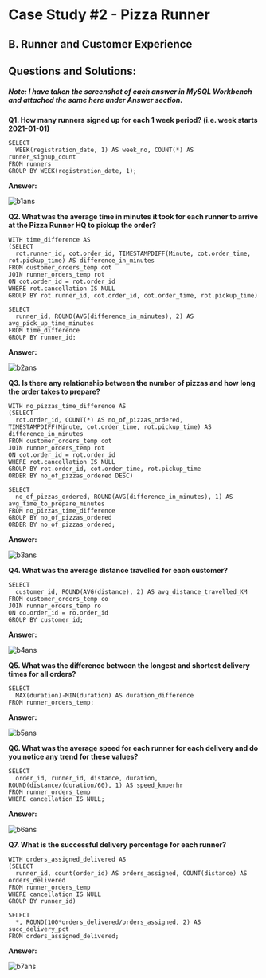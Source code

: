 # Case Study #2 - Pizza Runner

## B. Runner and Customer Experience

## Questions and Solutions:

##### Note: I have taken the screenshot of each answer in MySQL Workbench and attached the same here under Answer section.

**Q1. How many runners signed up for each 1 week period? (i.e. week starts 2021-01-01)**

```
SELECT 
  WEEK(registration_date, 1) AS week_no, COUNT(*) AS runner_signup_count 
FROM runners
GROUP BY WEEK(registration_date, 1);

```

**Answer:**


![b1ans](https://github.com/rakeshbangla41/8_Week_SQL_Challenge/assets/132288134/5d51d291-9da3-4381-bb4e-cf90dc651830)


**Q2. What was the average time in minutes it took for each runner to arrive at the Pizza Runner HQ to pickup the order?**

```
WITH time_difference AS
(SELECT
  rot.runner_id, cot.order_id, TIMESTAMPDIFF(Minute, cot.order_time, rot.pickup_time) AS difference_in_minutes
FROM customer_orders_temp cot  
JOIN runner_orders_temp rot
ON cot.order_id = rot.order_id
WHERE rot.cancellation IS NULL
GROUP BY rot.runner_id, cot.order_id, cot.order_time, rot.pickup_time)

SELECT
  runner_id, ROUND(AVG(difference_in_minutes), 2) AS avg_pick_up_time_minutes
FROM time_difference
GROUP BY runner_id;

```

**Answer:**


![b2ans](https://github.com/rakeshbangla41/8_Week_SQL_Challenge/assets/132288134/94fc8d89-2f83-48dd-b615-ed1949146b98)


**Q3. Is there any relationship between the number of pizzas and how long the order takes to prepare?**

```
WITH no_pizzas_time_difference AS
(SELECT 
  rot.order_id, COUNT(*) AS no_of_pizzas_ordered, TIMESTAMPDIFF(Minute, cot.order_time, rot.pickup_time) AS difference_in_minutes 
FROM customer_orders_temp cot 
JOIN runner_orders_temp rot 
ON cot.order_id = rot.order_id 
WHERE rot.cancellation IS NULL
GROUP BY rot.order_id, cot.order_time, rot.pickup_time 
ORDER BY no_of_pizzas_ordered DESC)

SELECT 
  no_of_pizzas_ordered, ROUND(AVG(difference_in_minutes), 1) AS avg_time_to_prepare_minutes 
FROM no_pizzas_time_difference 
GROUP BY no_of_pizzas_ordered 
ORDER BY no_of_pizzas_ordered;

```

**Answer:**


![b3ans](https://github.com/rakeshbangla41/8_Week_SQL_Challenge/assets/132288134/d17b2c47-996c-423f-83b1-8a7b45ecb923)


**Q4. What was the average distance travelled for each customer?**

```
SELECT 
  customer_id, ROUND(AVG(distance), 2) AS avg_distance_travelled_KM 
FROM customer_orders_temp co 
JOIN runner_orders_temp ro 
ON co.order_id = ro.order_id 
GROUP BY customer_id;

```

**Answer:**

![b4ans](https://github.com/rakeshbangla41/8_Week_SQL_Challenge/assets/132288134/1bfd5ee8-515a-4a52-843c-aab6d039121a)


**Q5. What was the difference between the longest and shortest delivery times for all orders?**

```
SELECT 
  MAX(duration)-MIN(duration) AS duration_difference 
FROM runner_orders_temp;

```

**Answer:**


![b5ans](https://github.com/rakeshbangla41/8_Week_SQL_Challenge/assets/132288134/6592e51b-1731-4d5b-bbd3-eb739c5e744e)


**Q6. What was the average speed for each runner for each delivery and do you notice any trend for these values?**

```
SELECT 
  order_id, runner_id, distance, duration, ROUND(distance/(duration/60), 1) AS speed_kmperhr 
FROM runner_orders_temp 
WHERE cancellation IS NULL;

```

**Answer:**


![b6ans](https://github.com/rakeshbangla41/8_Week_SQL_Challenge/assets/132288134/13c5fb87-4c83-48fd-b632-74df30b5a089)

**Q7. What is the successful delivery percentage for each runner?**

```
WITH orders_assigned_delivered AS
(SELECT 
  runner_id, count(order_id) AS orders_assigned, COUNT(distance) AS orders_delivered 
FROM runner_orders_temp 
WHERE cancellation IS NULL 
GROUP BY runner_id)

SELECT 
  *, ROUND(100*orders_delivered/orders_assigned, 2) AS succ_delivery_pct 
FROM orders_assigned_delivered;

```

**Answer:**


![b7ans](https://github.com/rakeshbangla41/8_Week_SQL_Challenge/assets/132288134/8fae0d4f-1318-4290-b912-1c659b2c023f)














